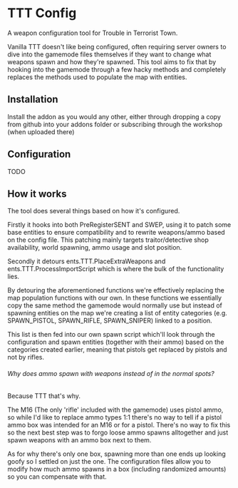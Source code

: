 # TTT Config
A weapon configuration tool for Trouble in Terrorist Town.

Vanilla TTT doesn't like being configured, often requiring server owners to dive into the gamemode files themselves if they want to change what weapons spawn and how they're spawned. This tool aims to fix that by hooking into the gamemode through a few hacky methods and completely replaces the methods used to populate the map with entities.

## Installation

Install the addon as you would any other, either through dropping a copy from github into your addons folder or subscribing through the workshop (when uploaded there)

## Configuration

TODO

## How it works

The tool does several things based on how it's configured.

Firstly it hooks into both PreRegisterSENT and SWEP, using it to patch some base entities to ensure compatibility and to rewrite weapons/ammo based on the config file. This patching mainly targets traitor/detective shop availability, world spawning, ammo usage and slot position.

Secondly it detours ents.TTT.PlaceExtraWeapons and ents.TTT.ProcessImportScript which is where the bulk of the functionality lies.

By detouring the aforementioned functions we're effectively replacing the map population functions with our own. In these functions we essentially copy the same method the gamemode would normally use but instead of spawning entities on the map we're creating a list of entity categories (e.g. SPAWN_PISTOL, SPAWN_RIFLE, SPAWN_SNIPER) linked to a position.

This list is then fed into our own spawn script which'll look through the configuration and spawn entities (together with their ammo) based on the categories created earlier, meaning that pistols get replaced by pistols and not by rifles.

###### Why does ammo spawn with weapons instead of in the normal spots?

Because TTT that's why.

The M16 (The only 'rifle' included with the gamemode) uses pistol ammo, so while I'd like to replace ammo types 1:1 there's no way to tell if a pistol ammo box was intended for an M16 or for a pistol. There's no way to fix this so the next best step was to forgo loose ammo spawns alltogether and just spawn weapons with an ammo box next to them.

As for why there's only one box, spawning more than one ends up looking goofy so I settled on just the one. The configuration files allow you to modify how much ammo spawns in a box (including randomized amounts) so you can compensate with that.
